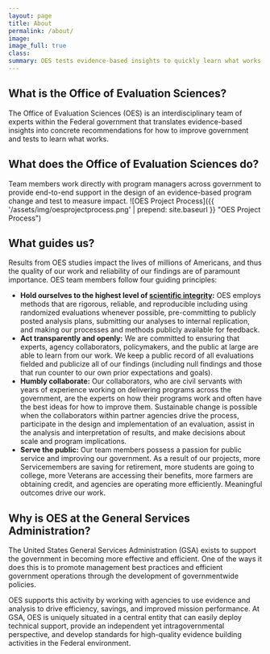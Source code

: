 ```yaml
---
layout: page
title: About
permalink: /about/
image:
image_full: true
class:
summary: OES tests evidence-based insights to quickly learn what works.
---
```

## What is the Office of Evaluation Sciences?

The Office of Evaluation Sciences (OES) is an interdisciplinary team of experts within the Federal government that translates evidence-based insights into concrete recommendations for how to improve government and tests to learn what works.

## What does the Office of Evaluation Sciences do?

Team members work directly with program managers across government to provide end-to-end support in the design of an evidence-based program change and test to measure impact. 
![OES Project Process]({{ '/assets/img/oesprojectprocess.png' | prepend: site.baseurl }} "OES Project Process")

## What guides us?

Results from OES studies impact the lives of millions of Americans, and thus the quality of our work and reliability of our findings are of paramount importance. OES team members follow four guiding principles:

- <b>Hold ourselves to the highest level of [scientific integrity]({{site.baseurl}}/assets/files/ResearchIntegrity.pdf):</b> OES employs methods that are rigorous, reliable, and reproducible including using randomized evaluations whenever possible, pre-committing to publicly posted analysis plans, submitting our analyses to internal replication, and making our processes and methods publicly available for feedback.  
- <b>Act transparently and openly:</b> We are committed to ensuring that experts, agency collaborators, policymakers, and the public at large are able to learn from our work. We keep a public record of all evaluations fielded and publicize all of our findings (including null findings and those that run counter to our own prior expectations and goals). 
- <b>Humbly collaborate:</b> Our collaborators, who are civil servants with years of experience working on delivering programs across the government, are the experts on how their programs work and often have the best ideas for how to improve them. Sustainable change is possible when the collaborators within partner agencies drive the process, participate in the design and implementation of an evaluation, assist in the analysis and interpretation of results, and make decisions about scale and program implications. 
- <b>Serve the public:</b> Our team members possess a passion for public service and improving our government. As a result of our projects, more Servicemembers are saving for retirement, more students are going to college, more Veterans are accessing their benefits, more farmers are obtaining credit, and agencies are operating more efficiently. Meaningful outcomes drive our work.

## Why is OES at the General Services Administration?

The United States General Services Administration (GSA) exists to support the government in becoming more effective and efficient. One of the ways it does this is to promote management best practices and efficient government operations through the development of governmentwide policies. 

OES supports this activity by working with agencies to use evidence and analysis to drive efficiency, savings, and improved mission performance. At GSA, OES is uniquely situated in a central entity that can easily deploy technical support, provide an independent yet intragovernmental perspective, and develop standards for high-quality evidence building activities in the Federal environment.

